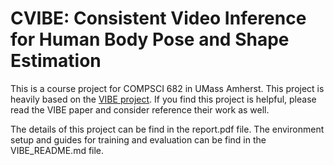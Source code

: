 # CVIBE: Consistent Video Inference for Human Body Pose and Shape Estimation 

This is a course project for COMPSCI 682 in UMass Amherst. This project is heavily based on the [VIBE project](https://github.com/mkocabas/VIBE). If you find this project is helpful, please read the VIBE paper and consider reference their work as well.

The details of this project can be find in the report.pdf file. The environment setup and guides for training and evaluation can be find in the VIBE_README.md file.